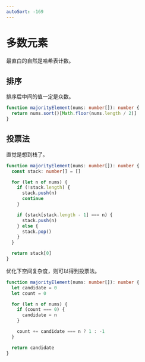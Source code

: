 ```yaml
---
autoSort: -169
---
```


# 多数元素

最直白的自然是哈希表计数。

## 排序

排序后中间的值一定是众数。

``` ts
function majorityElement(nums: number[]): number {
  return nums.sort()[Math.floor(nums.length / 2)]
}
```

## 投票法

直觉是想到栈了。

``` ts
function majorityElement(nums: number[]): number {
  const stack: number[] = []

  for (let n of nums) {
    if (!stack.length) {
      stack.push(n)
      continue
    }

    if (stack[stack.length - 1] === n) {
      stack.push(n)
    } else {
      stack.pop()
    }
  }

  return stack[0]
}
```

优化下空间复杂度，则可以得到投票法。

``` ts
function majorityElement(nums: number[]): number {
  let candidate = 0
  let count = 0

  for (let n of nums) {
    if (count === 0) {
      candidate = n
    }

    count += candidate === n ? 1 : -1
  }

  return candidate
}
```
